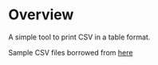 # Overview
A simple tool to print CSV in a table format.

Sample CSV files borrowed from [here](https://people.sc.fsu.edu/~jburkardt/data/csv/csv.html)

